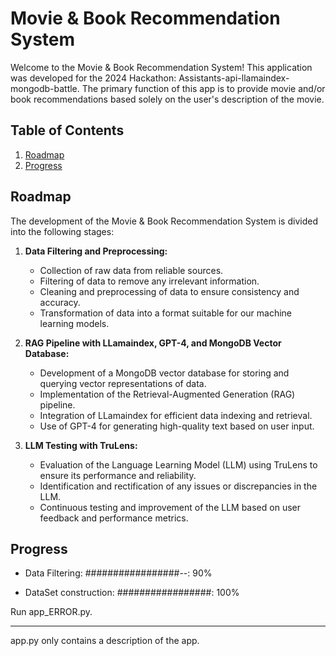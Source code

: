 # Movie & Book Recommendation System

Welcome to the Movie & Book Recommendation System! This application was developed for the 2024 Hackathon: Assistants-api-llamaindex-mongodb-battle. The primary function of this app is to provide movie and/or book recommendations based solely on the user's description of the movie.

## Table of Contents
1. [Roadmap](#roadmap)
2. [Progress](#progress)

## Roadmap

The development of the Movie & Book Recommendation System is divided into the following stages:

1. **Data Filtering and Preprocessing:**
   - Collection of raw data from reliable sources.
   - Filtering of data to remove any irrelevant information.
   - Cleaning and preprocessing of data to ensure consistency and accuracy.
   - Transformation of data into a format suitable for our machine learning models.

2. **RAG Pipeline with LLamaindex, GPT-4, and MongoDB Vector Database:**
    - Development of a MongoDB vector database for storing and querying vector representations of data.
    - Implementation of the Retrieval-Augmented Generation (RAG) pipeline.
    - Integration of LLamaindex for efficient data indexing and retrieval.
    - Use of GPT-4 for generating high-quality text based on user input.


3. **LLM Testing with TruLens:**
   - Evaluation of the Language Learning Model (LLM) using TruLens to ensure its performance and reliability.
   - Identification and rectification of any issues or discrepancies in the LLM.
   - Continuous testing and improvement of the LLM based on user feedback and performance metrics.

## Progress
- Data Filtering: #################--: 90%

- DataSet construction: #################: 100%



Run app_ERROR.py.

---

app.py only contains a description of the app.